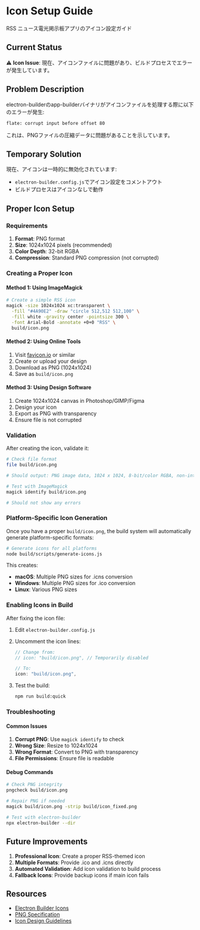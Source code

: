 # Icon Setup Guide

RSS ニュース電光掲示板アプリのアイコン設定ガイド

## Current Status

⚠️ **Icon Issue**: 現在、アイコンファイルに問題があり、ビルドプロセスでエラーが発生しています。

## Problem Description

electron-builderのapp-builderバイナリがアイコンファイルを処理する際に以下のエラーが発生:
```
flate: corrupt input before offset 80
```

これは、PNGファイルの圧縮データに問題があることを示しています。

## Temporary Solution

現在、アイコンは一時的に無効化されています:
- `electron-builder.config.js`でアイコン設定をコメントアウト
- ビルドプロセスはアイコンなしで動作

## Proper Icon Setup

### Requirements

1. **Format**: PNG format
2. **Size**: 1024x1024 pixels (recommended)
3. **Color Depth**: 32-bit RGBA
4. **Compression**: Standard PNG compression (not corrupted)

### Creating a Proper Icon

#### Method 1: Using ImageMagick

```bash
# Create a simple RSS icon
magick -size 1024x1024 xc:transparent \
  -fill "#4A90E2" -draw "circle 512,512 512,100" \
  -fill white -gravity center -pointsize 300 \
  -font Arial-Bold -annotate +0+0 "RSS" \
  build/icon.png
```

#### Method 2: Using Online Tools

1. Visit [favicon.io](https://favicon.io/) or similar
2. Create or upload your design
3. Download as PNG (1024x1024)
4. Save as `build/icon.png`

#### Method 3: Using Design Software

1. Create 1024x1024 canvas in Photoshop/GIMP/Figma
2. Design your icon
3. Export as PNG with transparency
4. Ensure file is not corrupted

### Validation

After creating the icon, validate it:

```bash
# Check file format
file build/icon.png

# Should output: PNG image data, 1024 x 1024, 8-bit/color RGBA, non-interlaced

# Test with ImageMagick
magick identify build/icon.png

# Should not show any errors
```

### Platform-Specific Icon Generation

Once you have a proper `build/icon.png`, the build system will automatically generate platform-specific formats:

```bash
# Generate icons for all platforms
node build/scripts/generate-icons.js
```

This creates:
- **macOS**: Multiple PNG sizes for .icns conversion
- **Windows**: Multiple PNG sizes for .ico conversion  
- **Linux**: Various PNG sizes

### Enabling Icons in Build

After fixing the icon file:

1. Edit `electron-builder.config.js`
2. Uncomment the icon lines:
   ```javascript
   // Change from:
   // icon: "build/icon.png", // Temporarily disabled
   
   // To:
   icon: "build/icon.png",
   ```

3. Test the build:
   ```bash
   npm run build:quick
   ```

### Troubleshooting

#### Common Issues

1. **Corrupt PNG**: Use `magick identify` to check
2. **Wrong Size**: Resize to 1024x1024
3. **Wrong Format**: Convert to PNG with transparency
4. **File Permissions**: Ensure file is readable

#### Debug Commands

```bash
# Check PNG integrity
pngcheck build/icon.png

# Repair PNG if needed
magick build/icon.png -strip build/icon_fixed.png

# Test with electron-builder
npx electron-builder --dir
```

## Future Improvements

1. **Professional Icon**: Create a proper RSS-themed icon
2. **Multiple Formats**: Provide .ico and .icns directly
3. **Automated Validation**: Add icon validation to build process
4. **Fallback Icons**: Provide backup icons if main icon fails

## Resources

- [Electron Builder Icons](https://www.electron.build/icons)
- [PNG Specification](http://www.libpng.org/pub/png/spec/1.2/PNG-Contents.html)
- [Icon Design Guidelines](https://developer.apple.com/design/human-interface-guidelines/macos/icons-and-images/app-icon/)
